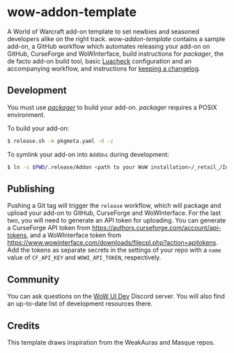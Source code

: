 # wow-addon-template

A World of Warcraft add-on template to set newbies and seasoned developers alike
on the right track.  *wow-addon-template* contains a sample add-on,
a GitHub workflow which automates releasing your add-on on GitHub, CurseForge
and WoWInterface,
build instructions for *packager*, the de facto add-on build tool,
basic [Luacheck](https://github.com/mpeterv/luacheck) configuration
and an accompanying workflow,
and instructions for [keeping a changelog](https://keepachangelog.com/en/1.0.0/).

## Development

You must use [*packager*](https://github.com/BigWigsMods/packager)
to build your add-on.  *packager* requires a POSIX environment.

To build your add-on:

```sh
$ release.sh -m pkgmeta.yaml -d -z
```

To symlink your add-on into `AddOns` during development:

```sh
$ ln -s $PWD/.release/Addon <path to your WoW installation>/_retail_/Interface/AddOns/Addon
```

## Publishing

Pushing a Git tag will trigger the `release` workflow, which will
package and upload your add-on to GitHub, CurseForge and WoWInterface.
For the last two, you will need to generate an API token for uploading.
You can generate a CurseForge API token from
https://authors.curseforge.com/account/api-tokens,
and a WoWInterface token from
https://www.wowinterface.com/downloads/filecpl.php?action=apitokens.
Add the tokens as separate secrets in the settings of your repo
with a `name` value of `CF_API_KEY` and `WOWI_API_TOKEN`, respectively.

## Community

You can ask questions on the [WoW UI Dev](https://discord.gg/sVQCHr5)
Discord server.  You will also find an up-to-date list of development
resources there.

## Credits

This template draws inspiration from the WeakAuras and Masque repos.
